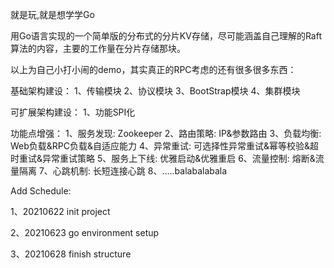 就是玩,就是想学学Go

用Go语言实现的一个简单版的分布式的分片KV存储，尽可能涵盖自己理解的Raft算法的内容，主要的工作量在分片存储那块。


以上为自己小打小闹的demo，其实真正的RPC考虑的还有很多很多东西：

基础架构建设：
1、传输模块
2、协议模块
3、BootStrap模块
4、集群模块

可扩展架构建设：
1、功能SPI化

功能点增强：
1、服务发现: Zookeeper
2、路由策略: IP&参数路由
3、负载均衡: Web负载&RPC负载&自适应能力
4、异常重试: 可选择性异常重试&幂等校验&超时重试&异常重试策略
5、服务上下线: 优雅启动&优雅重启
6、流量控制: 熔断&流量隔离
7、心跳机制: 长短连接心跳
8、.....balabalabala

Add Schedule:

1、20210622 init project

2、20210623 go environment setup

3、20210628 finish structure 

